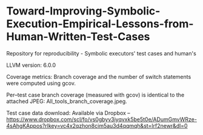 # Toward-Improving-Symbolic-Execution-Empirical-Lessons-from-Human-Written-Test-Cases
Repository for reproducibility - Symbolic executors' test cases and human's

LLVM version: 6.0.0

Coverage metrics: Branch coverage and the number of switch statements were computed using gcov.

Per–test case branch coverage (measured with gcov) is identical to the attached JPEG: All_tools_branch_coverage.jpeg.

Test case data download: Available via Dropbox – https://www.dropbox.com/scl/fo/vs0gbyv3iyqvxk5be5t0e/ADumGmvWRze-4sAhgKAppos?rlkey=vc4x2qzhon8cim5au3d4qqmqh&st=lrf2newr&dl=0
